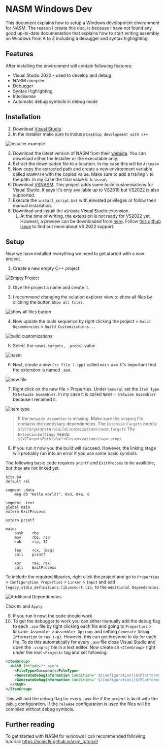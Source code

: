 # NASM Windows Dev

This document explains how to setup a Windows development environment for NASM.
The reason I create this doc, is because I have not found any good up-to-date documentation
that explains how to start writing assembly on Windows from A to Z including a debugger and syntax highlighting.

## Features

After installing the environment will contain following features:

* Visual Studio 2022 - used to develop and debug
* NASM compiler
* Debugger
* Syntax Highlighting
* Intellisense
* Automatic debug symbols in debug mode

## Installation

1) Download [Visual Studio](https://visualstudio.microsoft.com/vs/)
2) In the installer make sure to include `Desktop development with C++`

![Installer example](img/Screenshot%202022-11-22%20184809.png)

3) Download the latest version of NASM from their [website](https://www.nasm.us/).
   You can download either the Installer or the executable only.
4) Extract the downloaded file to a location. In my case this will be `A:\nasm` 
5) Now copy the extracted path and create a new environment variable called `NASMPATH` with the copied value. 
Make sure to add a trailing `\` to the path. In my case the final value is `A:\nasm\`.
6) Download [VSNASM](https://github.com/ShiftMediaProject/VSNASM). This project adds some build customisations 
for Visual Studio. It says it's only available up to VS2019 but VS2022 is also supported.
7) Execute the `install_script.bat` with elevated privileges or follow their manual installation.
8) Download and install the `ASMDude` Visual Studio extension.
   1) At the time of writing, the extension is not ready for VS2022 yet.
   However, a preview can be downloaded from [here](https://github.com/HJLebbink/asm-dude/files/7822110/AsmDude-vs2022.zip).
   Follow [this github issue](https://github.com/HJLebbink/asm-dude/issues/128) to find out more about VS 2022 support.

## Setup

Now we have installed everything we need to get started with a new project.

1) Create a new empty C++ project
   
![Empty Project](img/Screenshot%202022-11-22%20190319.png)

2) Give the project a name and create it.

3) I recommend changing the solution explorer view to show all files by clicking the button `Show all files`.

![show all files button](img/Screenshot%202022-11-22%20190550.png)

4) Now update the build sequence by right clicking the project > `Build Dependencies` > `Build Customizations...`

![build customizations](img/Screenshot%202022-11-22%20190643.png)

5) Select the `nasm(.targets, .props)` value
   
![nasm](img/Screenshot%202022-11-22%20191017.png)

6) Next, create a new `C++ File (.cpp)` called `main.asm`. It's important that the extension is named `.asm`.

![new file](img/Screenshot%202022-11-22%20191130.png)

7) Right click on the new file > Properties. Under `General` set the `Item Type` to `Netwide Assembler`. In my case it is called `NASM - Netwide Assembler` because I renamed it.
   
![item type](img/Screenshot%202022-11-22%20193154.png)

> If the `Netwide Assembler` is missing. Make sure the vcxproj file contains the necessary dependencies.
> The `ExtensionTargets` needs: `$(VCTargetsPath)\BuildCustomizations\nasm.targets`
> The `ExtensionSettings` needs: `$(VCTargetsPath)\BuildCustomizations\nasm.props`

8) If you run it now you the build will succeed. 
However, the linking stage will probably run into an error if you use some basic symbols.

The following basic code requires `printf` and `ExitProcess` to be available, but they are not linked yet.

```assembly
bits 64
default rel

segment .data
	msg db "Hello world!", 0xd, 0xa, 0

segment .text
global main
extern ExitProcess

extern printf

main:
	push	rbp
	mov		rbp, rsp
	sub		rsp, 32

	lea		rcx, [msg]
	call	printf

	xor		rax, rax
	call	ExitProcess
```

To include the required libraries, right click the project and go to `Properties` > `Configuration Properties` >
`Linker` > `Input` and add `legacy_stdio_definitions.lib;msvcrt.lib;` to the `Additional Dependencies`.

![Additional Dependencies](img/Screenshot%202022-11-22%20194954.png)

Click `Ok` and `Apply`

9) If you run it now, the code should work.
10) To get the debugger to work you can either manually add the debug flag to each `.asm` file by 
right clicking each file and going to `Properties` > `Netwide Assembler` > `Assembler Options` 
and setting `Generate Debug Information` to `Yes (-g)`.
However, this can get tiresome to do for each file. To do this automatically for every `.asm` file close 
Visual Studio and open the `.vcxproj` file in a text editor. 
Now create an `<ItemGroup>` right under the root `<Project>` tag and set following:

```xml
<ItemGroup>
  <NASM Include="*.asm">
    <FileType>Document</FileType>
    <GenerateDebugInformation Condition="'$(Configuration)|$(Platform)'=='Debug|x64'">true</GenerateDebugInformation>
    <GenerateDebugInformation Condition="'$(Configuration)|$(Platform)'=='Release|x64'">false</GenerateDebugInformation>
  </NASM>
</ItemGroup>
```

This will add the debug flag for every `.asm` file if the project is built with the `debug` configuration.
If the `release` configuration is used the files will be compiled without debug symbols.

## Further reading

To get started with NASM for windows I can recommended following tutorial: https://sonictk.github.io/asm_tutorial/